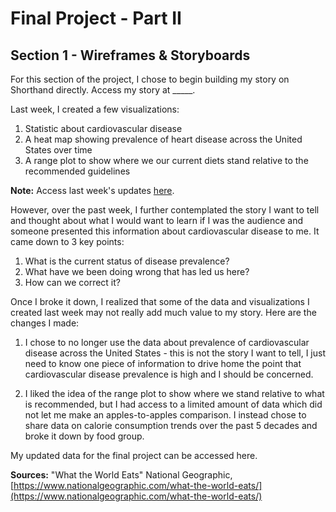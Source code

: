 # Final Project - Part II

## Section 1 - Wireframes & Storyboards

For this section of the project, I chose to begin building my story on Shorthand directly. Access my story at _____.

Last week, I created a few visualizations: 
1) Statistic about cardiovascular disease
2) A heat map showing prevalence of heart disease across the United States over time
3) A range plot to show where we our current diets stand relative to the recommended guidelines

**Note:** Access last week's updates [here](/final_project_Ashita.md). 

However, over the past week, I further contemplated the story I want to tell and thought about what I would want to learn if I was the audience and someone presented this information about cardiovascular disease to me. It came down to 3 key points: 

1) What is the current status of disease prevalence?
2) What have we been doing wrong that has led us here?
3) How can we correct it?

Once I broke it down, I realized that some of the data and visualizations I created last week may not really add much value to my story. Here are the changes I made: 

1) I chose to no longer use the data about prevalence of cardiovascular disease across the United States - this is not the story I want to tell, I just need to know one piece of information to drive home the point that cardiovascular disease prevalence is high and I should be concerned. 

2) I liked the idea of the range plot to show where we stand relative to what is recommended, but I had access to a limited amount of data which did not let me make an apples-to-apples comparison. I instead chose to share data on calorie consumption trends over the past 5 decades and broke it down by food group. 

My updated data for the final project can be accessed here. 

**Sources:** 
"What the World Eats" National Geographic, [https://www.nationalgeographic.com/what-the-world-eats/](https://www.nationalgeographic.com/what-the-world-eats/)

